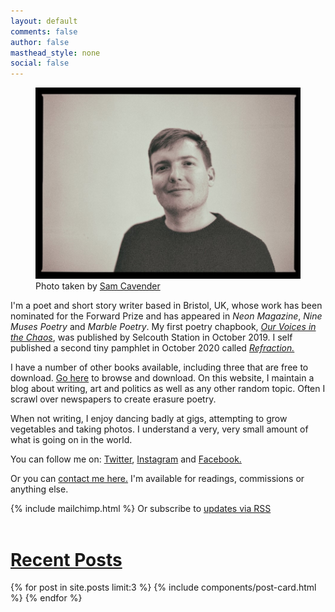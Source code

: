 ```yaml
---
layout: default
comments: false
author: false
masthead_style: none
social: false
---
```

<div class="container">
  <div class="row">
<div class="col-md-7 col-sm-12 mx-sm-2 mx-md-0 my-sm-1 my-sm-0">
<figure class="figure">
 <img src="/assets/images/site/me.jpg" alt="Photo taken by Sam Cavender @samsnapsalot" class="img-fluid">
<figcaption class="figure-caption">Photo taken by <a href="https://www.instagram.com/samsnapsalot/">Sam Cavender</a></figcaption>
</figure>
</div>
<div class="col-md-4 col-sm-12 mx-sm-2 my-sm-1">
<p class="text-justify">I'm a poet and short story writer based in Bristol, UK, whose work has been nominated for the Forward Prize and has appeared in <em>Neon Magazine</em>, <em>Nine Muses Poetry</em> and <em>Marble Poetry</em>. My first poetry chapbook, <em><a href="/ourvoicesinthechaos/">Our Voices in the Chaos</a></em>, was published by Selcouth Station in October 2019. I self published a second tiny pamphlet in October 2020 called <em><a href="/refractionpamphlet/">Refraction.</a></em></p>
</div>
</div>
<div class="row">
<div class="col-md-8 col-sm-12 mx-sm-2 my-sm-1">
<p>I have a number of other books available, including three that are free to download. <a href="/mybooks/">Go here</a> to browse and download. On this website, I maintain a blog about writing, art and politics as well as any other random topic. Often I scrawl over newspapers to create erasure poetry.</p>

<p>When not writing, I enjoy dancing badly at gigs, attempting to grow vegetables and taking photos. I understand a very, very small amount of what is going on in the world.</p>

<p>You can follow me on: <a href="https://twitter.com/davidralphlewis" rel="me">Twitter</a>, <a href="https://Instagram.com/davidralphlewis" rel="me">Instagram</a> and <a href="https://facebook.com/davidralphlewis" rel="me">Facebook.</a></p>

<p>Or you can <a href="mailto:contact@davidralphlewis.co.uk" rel="me">contact me here.</a> I'm available for readings, commissions or anything else.</p>
</div>
<div class="col-md-3 col-sm-12 mx-sm-2 my-sm-1">
{% include mailchimp.html %}
Or subscribe to <a href="/feed.xml">updates via RSS</a>
</div>
</div>
</div>
<div class="container-fluid">

<br />
<div class="container">
<div class="row">
<div class="col-md-2 col-sm-12">
</div>
<div class="col-md-8 col-sm-12 mx-sm-2 mx-md-0 my-sm-1 my-sm-0">
<h1><a href="/articles">Recent Posts</a></h1>

{% for post in site.posts limit:3 %}
{% include components/post-card.html %}
{% endfor %}

</div>
<div class="col-md-2 col-sm-12">
</div>
</div>
</div>
